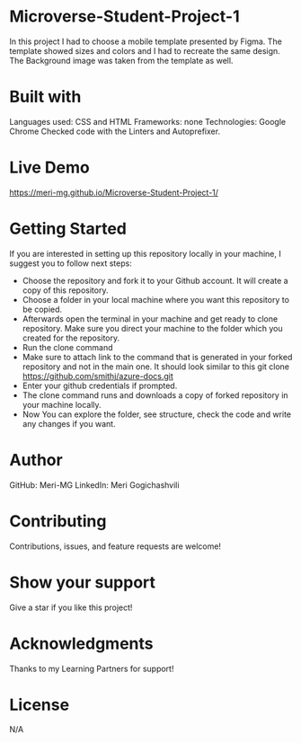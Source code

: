 # Microverse-Student-Project-1
In this project I had to choose a mobile template presented by Figma.
The template showed sizes and colors and I had to recreate the same design. 
The Background image was taken from the template as well.

# Built with
Languages used: CSS and HTML
Frameworks: none
Technologies: Google Chrome
Checked code with the Linters and Autoprefixer. 


# Live Demo
https://meri-mg.github.io/Microverse-Student-Project-1/

# Getting Started
If you are interested in setting up this repository locally in your machine, I suggest you to follow next steps:
- Choose the repository and fork it to your Github account. It will create a copy of this repository.
- Choose a folder in your local machine where you want this repository to be copied.
- Afterwards open the terminal in your machine and get ready to clone repository. Make sure you direct your machine to the folder which you created for the repository.
- Run the clone command
- Make sure to attach link to the command that is generated in your forked repository and not in the main one. It should look similar to this git clone https://github.com/smithj/azure-docs.git
- Enter your github credentials if prompted.
- The clone command runs and downloads a copy of forked repository in your machine locally.
- Now You can explore the folder, see structure, check the code and write any changes if you want.

# Author
GitHub: Meri-MG 
LinkedIn: Meri Gogichashvili

# Contributing
Contributions, issues, and feature requests are welcome!

# Show your support
Give a star if you like this project!

# Acknowledgments
Thanks to my Learning Partners for support!

# License
N/A

